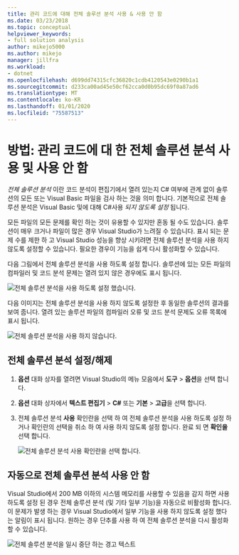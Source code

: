 ```yaml
---
title: 관리 코드에 대해 전체 솔루션 분석 사용 & 사용 안 함
ms.date: 03/23/2018
ms.topic: conceptual
helpviewer_keywords:
- full solution analysis
author: mikejo5000
ms.author: mikejo
manager: jillfra
ms.workload:
- dotnet
ms.openlocfilehash: d699dd74315cfc36820c1cdb4120543e0290b1a1
ms.sourcegitcommit: d233ca00ad45e50cf62cca0d0b95dc69f0a87ad6
ms.translationtype: MT
ms.contentlocale: ko-KR
ms.lasthandoff: 01/01/2020
ms.locfileid: "75587513"
---
```

# <a name="how-to-enable-and-disable-full-solution-analysis-for-managed-code"></a>방법: 관리 코드에 대 한 전체 솔루션 분석 사용 및 사용 안 함

*전체 솔루션 분석* 이란 코드 분석이 편집기에서 열려 있는지 C# 여부에 관계 없이 솔루션의 모든 또는 Visual Basic 파일을 검사 하는 것을 의미 합니다. 기본적으로 전체 솔루션 분석은 Visual Basic 및에 대해 C#사용 *되지 않도록* *설정* 됩니다.

모든 파일의 모든 문제를 확인 하는 것이 유용할 수 있지만 혼동 될 수도 있습니다. 솔루션이 매우 크거나 파일이 많은 경우 Visual Studio가 느려질 수 있습니다. 표시 되는 문제 수를 제한 하 고 Visual Studio 성능을 향상 시키려면 전체 솔루션 분석을 사용 하지 않도록 설정할 수 있습니다. 필요한 경우이 기능을 쉽게 다시 활성화할 수 있습니다.

다음 그림에서 전체 솔루션 분석을 사용 하도록 설정 합니다. 솔루션에 있는 모든 파일의 컴파일러 및 코드 분석 문제는 열려 있지 않은 경우에도 표시 됩니다.

![전체 솔루션 분석을 사용 하도록 설정 했습니다.](../code-quality/media/fsa_enabled.png)

다음 이미지는 전체 솔루션 분석을 사용 하지 않도록 설정한 후 동일한 솔루션의 결과를 보여 줍니다. 열려 있는 솔루션 파일의 컴파일러 오류 및 코드 분석 문제도 오류 목록에 표시 됩니다.

![전체 솔루션 분석을 사용 하지 않습니다.](../code-quality/media/fsa_disabled.png)

## <a name="toggle-full-solution-analysis"></a>전체 솔루션 분석 설정/해제

1. **옵션** 대화 상자를 열려면 Visual Studio의 메뉴 모음에서 **도구** > **옵션**을 선택 합니다.

1. **옵션** 대화 상자에서 **텍스트 편집기** > **C#** 또는 **기본** > **고급**을 선택 합니다.

1. 전체 솔루션 분석 **사용** 확인란을 선택 하 여 전체 솔루션 분석을 사용 하도록 설정 하거나 확인란의 선택을 취소 하 여 사용 하지 않도록 설정 합니다. 완료 되 면 **확인을** 선택 합니다.

   ![전체 솔루션 분석 사용 확인란을 선택 합니다.](../code-quality/media/options-enable-full-solution-analysis.png)

## <a name="automatically-disable-full-solution-analysis"></a>자동으로 전체 솔루션 분석 사용 안 함

Visual Studio에서 200 MB 이하의 시스템 메모리를 사용할 수 있음을 감지 하면 사용 하도록 설정 된 경우 전체 솔루션 분석 (및 기타 일부 기능)을 자동으로 비활성화 합니다. 이 문제가 발생 하는 경우 Visual Studio에서 일부 기능을 사용 하지 않도록 설정 했다는 알림이 표시 됩니다. 원하는 경우 단추를 사용 하 여 전체 솔루션 분석을 다시 활성화할 수 있습니다.

![전체 솔루션 분석을 일시 중단 하는 경고 텍스트](../code-quality/media/fsa_alert.png)
